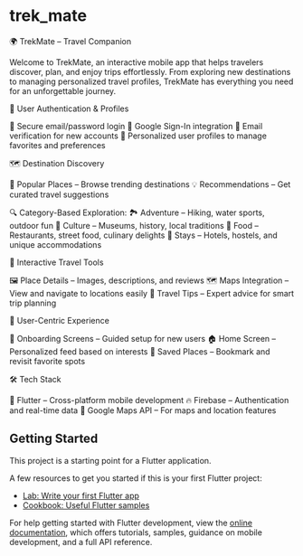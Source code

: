 # trek_mate
🌍 TrekMate – Travel Companion

Welcome to TrekMate, an interactive mobile app that helps travelers discover, plan, and enjoy trips effortlessly. From exploring new destinations to managing personalized travel profiles, TrekMate has everything you need for an unforgettable journey.


🔐 User Authentication & Profiles

🔸 Secure email/password login
🔸 Google Sign-In integration
🔸 Email verification for new accounts
🔸 Personalized user profiles to manage favorites and preferences


🗺️ Destination Discovery

📌 Popular Places – Browse trending destinations
💡 Recommendations – Get curated travel suggestions

🔍 Category-Based Exploration:
🏞️ Adventure – Hiking, water sports, outdoor fun
🏺 Culture – Museums, history, local traditions
🍜 Food – Restaurants, street food, culinary delights
🏨 Stays – Hotels, hostels, and unique accommodations


🧰 Interactive Travel Tools

🖼️ Place Details – Images, descriptions, and reviews
🗺️ Maps Integration – View and navigate to locations easily
🎒 Travel Tips – Expert advice for smart trip planning


💖 User-Centric Experience

🚀 Onboarding Screens – Guided setup for new users
🏠 Home Screen – Personalized feed based on interests
📌 Saved Places – Bookmark and revisit favorite spots


🛠️ Tech Stack

💙 Flutter – Cross-platform mobile development
🔥 Firebase – Authentication and real-time data
📍 Google Maps API – For maps and location features

## Getting Started

This project is a starting point for a Flutter application.

A few resources to get you started if this is your first Flutter project:

- [Lab: Write your first Flutter app](https://docs.flutter.dev/get-started/codelab)
- [Cookbook: Useful Flutter samples](https://docs.flutter.dev/cookbook)

For help getting started with Flutter development, view the
[online documentation](https://docs.flutter.dev/), which offers tutorials,
samples, guidance on mobile development, and a full API reference.
